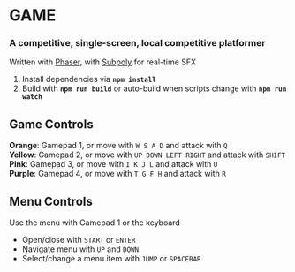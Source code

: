 # GAME
### A competitive, single-screen, local competitive platformer

Written with [Phaser](http://github.com/photonstorm/phaser), with [Subpoly](http://github.com/okaybenji/subpoly) for real-time SFX

1. Install dependencies via **`npm install`**
2. Build with **`npm run build`** or auto-build when scripts change with **`npm run watch`**

## Game Controls
**Orange**: Gamepad 1, or move with `W S A D` and attack with `Q`<br>
**Yellow**: Gamepad 2, or move with `UP DOWN LEFT RIGHT` and attack with `SHIFT`<br>
**Pink**: Gamepad 3, or move with `I K J L` and attack with `U`<br>
**Purple**: Gamepad 4, or move with `T G F H` and attack with `R`<br>

## Menu Controls
Use the menu with Gamepad 1 or the keyboard
* Open/close with `START` or `ENTER`
* Navigate menu with `UP` and `DOWN`
* Select/change a menu item with `JUMP` or `SPACEBAR`
